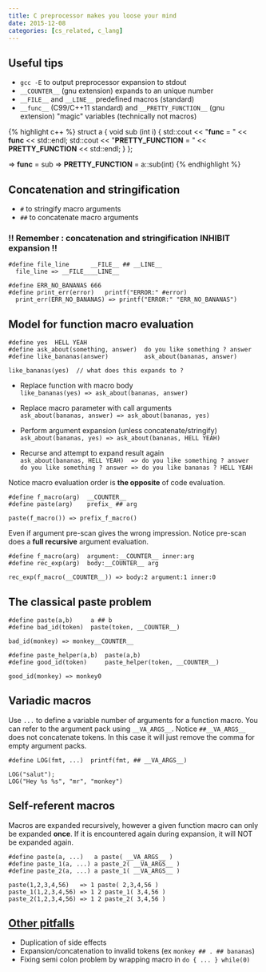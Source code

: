 ```yaml
---
title: C preprocessor makes you loose your mind
date: 2015-12-08
categories: [cs_related, c_lang]
---
```


## Useful tips
* `gcc -E` to output preprocessor expansion to stdout
* `__COUNTER__` (gnu extension) expands to an unique number
* `__FILE__` and `__LINE__` predefined macros (standard)
* `__func__` (C99/C++11 standard) and `__PRETTY_FUNCTION__` (gnu extension) "magic" variables (technically not macros)

{% highlight c++ %}
  struct a {
   void sub (int i)
     {
       std::cout << "__func__ = " << __func__ << std::endl;
       std::cout << "__PRETTY_FUNCTION__ = " << __PRETTY_FUNCTION__ << std::endl;
     }
  };

  => __func__ = sub
  => __PRETTY_FUNCTION__ = a::sub(int)
{% endhighlight %}

## Concatenation and stringification
* `#` to stringify macro arguments
* `##` to concatenate macro arguments

### !! Remember : concatenation and stringification **INHIBIT expansion** !!

    #define file_line      __FILE__ ## __LINE__
      file_line => __FILE____LINE__

    #define ERR_NO_BANANAS 666
    #define print_err(error)   printf("ERROR:" #error)
      print_err(ERR_NO_BANANAS) => printf("ERROR:" "ERR_NO_BANANAS")

## Model for function macro evaluation
    
    #define yes  HELL YEAH
    #define ask_about(something, answer)  do you like something ? answer
    #define like_bananas(answer)          ask_about(bananas, answer)
    
    like_bananas(yes)  // what does this expands to ?

* Replace function with macro body  
  `like_bananas(yes) => ask_about(bananas, answer)`

* Replace macro parameter with call arguments  
  `ask_about(bananas, answer) => ask_about(bananas, yes)`

* Perform argument expansion (unless concatenate/stringify)  
  `ask_about(bananas, yes) => ask_about(bananas, HELL YEAH)`

* Recurse and attempt to expand result again  
  `ask_about(bananas, HELL YEAH)  => do you like something ? answer`  
  `do you like something ? answer => do you like bananas ? HELL YEAH`

Notice macro evaluation order is **the opposite** of code evaluation.

    #define f_macro(arg)  __COUNTER__
    #define paste(arg)    prefix_ ## arg

    paste(f_macro()) => prefix_f_macro()

Even if argument pre-scan gives the wrong impression. Notice pre-scan does a **full recursive** argument evaluation.

    #define f_macro(arg)  argument:__COUNTER__ inner:arg
    #define rec_exp(arg)  body:__COUNTER__ arg

    rec_exp(f_macro(__COUNTER__)) => body:2 argument:1 inner:0

## The classical paste problem

    #define paste(a,b)     a ## b
    #define bad_id(token)  paste(token, __COUNTER__)
  
    bad_id(monkey) => monkey__COUNTER__

    #define paste_helper(a,b)  paste(a,b)
    #define good_id(token)     paste_helper(token, __COUNTER__)
  
    good_id(monkey) => monkey0

## Variadic macros
Use `...` to define a variable number of arguments for a function macro. You can refer to the argument pack using `__VA_ARGS__`. 
Notice `##__VA_ARGS__` does not concatenate tokens. In this case it will just remove the comma for empty argument packs.

    #define LOG(fmt, ...)  printf(fmt, ## __VA_ARGS__)

    LOG("salut");
    LOG("Hey %s %s", "mr", "monkey")

## Self-referent macros
Macros are expanded recursively, however a given function macro can only be expanded **once**. If it is encountered again during expansion, it will NOT be expanded again.

    #define paste(a, ...)   a paste( __VA_ARGS__ )
    #define paste_1(a, ...) a paste_2( __VA_ARGS__ )
    #define paste_2(a, ...) a paste_1( __VA_ARGS__ )

    paste(1,2,3,4,56)   => 1 paste( 2,3,4,56 )
    paste_1(1,2,3,4,56) => 1 2 paste_1( 3,4,56 )
    paste_2(1,2,3,4,56) => 1 2 paste_2( 3,4,56 )

## [Other pitfalls][0]
* Duplication of side effects
* Expansion/concatenation to invalid tokens (ex `monkey ## . ## bananas`)
* Fixing semi colon problem by wrapping macro in `do { ... } while(0)`

[0]: https://gcc.gnu.org/onlinedocs/cpp/Macro-Pitfalls.html#Macro-Pitfalls


